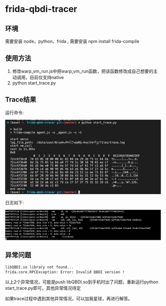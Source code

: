# frida-qbdi-tracer

## 环境

需要安装 node，python，frida , 
需要安装 npm install frida-compile
## 使用方法

1. 修改warp_vm_run.js中把warp_vm_run函数，把该函数修改成自己想要的主动调用，目前仅支持native
2. python start_trace.py

## Trace结果

运行命令:

![image-1](image/image-1.png)


日志如下:

![image-2](image/image-2.png)

## 异常问题
```
libQBDI.so library not found...
frida.core.RPCException: Error: Invalid QBDI version !
```

以上2个异常情况，可能是push libQBDI.so到手机时出了问题，重新运行python start_trace.py即可，其他异常情况待定

如果trace过程中遇到其他异常情况，可以加我星球，再进行解答。
